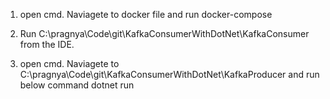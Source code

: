 1. open cmd. Naviagete to docker file and run
docker-compose

2. Run C:\pragnya\Code\git\KafkaConsumerWithDotNet\KafkaConsumer from the IDE.

3.  open cmd. Naviagete to C:\pragnya\Code\git\KafkaConsumerWithDotNet\KafkaProducer and run below command 
dotnet run